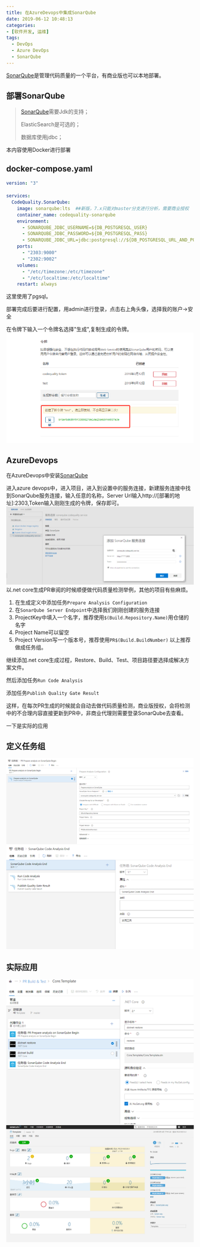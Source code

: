 ```yaml
---
title: 在AzureDevops中集成SonarQube
date: 2019-06-12 10:48:13
categories:
- [软件开发, 运维]
tags: 
  - DevOps
  - Azure DevOps
  - SonarQube
---
```


[SonarQube](http://www.sonarqube.org)是管理代码质量的一个平台，有商业版也可以本地部署。

## 部署SonarQube
>[SonarQube](http://www.sonarqube.org)需要Jdk的支持；
>
>ElasticSearch是可选的；
>
>数据库使用jdbc；

本内容使用Docker进行部署
## docker-compose.yaml
```yaml
version: "3"

services:
  CodeQuality.SonarQube:
    image: sonarqube:lts  ##新版，7.x只能对master分支进行分析，需要商业授权
    container_name: codequality-sonarqube
    environment:
      - SONARQUBE_JDBC_USERNAME=${DB_POSTGRESQL_USER}
      - SONARQUBE_JDBC_PASSWORD=${DB_POSTGRESQL_PASS}
      - SONARQUBE_JDBC_URL=jdbc:postgresql://${DB_POSTGRESQL_URL_AND_PORT}/sonar
    ports:
      - "2303:9000"
      - "2302:9002"    
    volumes:
      - "/etc/timezone:/etc/timezone"
      - "/etc/localtime:/etc/localtime"          
    restart: always
```

这里使用了pgsql。

部署完成后要进行配置，用admin进行登录，点击右上角头像，选择我的账户->安全

在令牌下输入一个令牌名选择"生成",复制生成的令牌。
![](/images/2019/06/12/1.png)

## AzureDevops

在AzureDevops中安装[SonarQube](https://marketplace.visualstudio.com/items?itemName=SonarSource.sonarqube)

进入azure devops中，进入项目，进入到设置中的服务连接，新建服务连接中找到SonarQube服务连接，输入任意的名称，Server Url输入http://[部署的地址]:2303,Token输入刚刚生成的令牌，保存即可。
![](/images/2019/06/12/2.png)
以.net core生成PR审阅的时候顺便做代码质量检测举例，其他的项目有些麻烦。

1. 在生成定义中添加任务`Prepare Analysis Configuration`
1. 在`SonarQube Server Endpoint`中选择我们刚刚创建的服务连接
1. ProjectKey中填入一个名字，推荐使用`$(Build.Repository.Name)`用仓储的名字
1. Project Name可以留空
1. Project Version写一个版本号，推荐使用`PR$(Build.BuildNumber)`
以上推荐做成任务组。

继续添加.net core生成过程，Restore、Build、Test、项目路径要选择成解决方案文件。

然后添加任务`Run Code Analysis`

添加任务`Publish Quality Gate Result`

这样，在每次PR生成的时候就会自动去做代码质量检测，商业版授权，会将检测中的不合理内容直接更新到PR中，非商业代理则需要登录SonarQube去查看。

一下是实际的应用

## 定义任务组

![](/images/2019/06/12/3.png)
![](/images/2019/06/12/4.png)

## 实际应用

![](/images/2019/06/12/5.png)
![](/images/2019/06/12/6.png)
